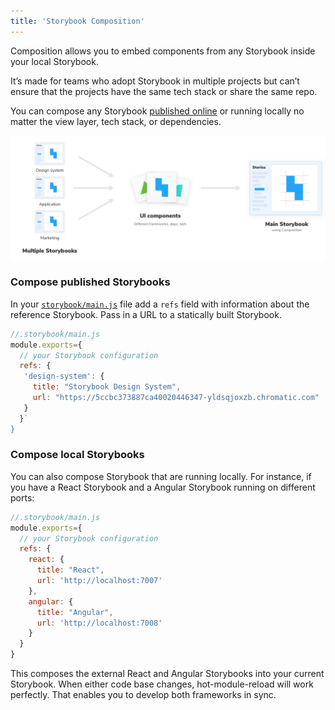 ```yaml
---
title: 'Storybook Composition'
---
```


Composition allows you to embed components from any Storybook inside your local Storybook.

It’s made for teams who adopt Storybook in multiple projects but can’t ensure that the projects have the same tech stack or share the same repo. 

You can compose any Storybook [published online](./publish-storybook) or running locally no matter the view layer, tech stack, or dependencies. 

![Storybook composition](./combine-storybooks.png)

### Compose published Storybooks

In your [`storybook/main.js`](../configure/overview#configure-story-rendering) file add a `refs` field with information about the reference Storybook. Pass in a URL to a statically built Storybook. 

```js
//.storybook/main.js
module.exports={
  // your Storybook configuration
  refs: {
   'design-system': { 
     title: "Storybook Design System", 
     url: "https://5ccbc373887ca40020446347-yldsqjoxzb.chromatic.com"
   }
  }`
}
```


### Compose local Storybooks

You can also compose Storybook that are running locally. For instance, if you have a React Storybook and a Angular Storybook running on different ports:

```js
//.storybook/main.js
module.exports={
  // your Storybook configuration
  refs: {
    react: { 
      title: "React",
      url: 'http://localhost:7007' 
    },
    angular: { 
      title: "Angular",
      url: 'http://localhost:7008' 
    }
  }
}
```

This composes the external React and Angular Storybooks into your current Storybook. When either code base changes, hot-module-reload will work perfectly. That enables you to develop both frameworks in sync. 

